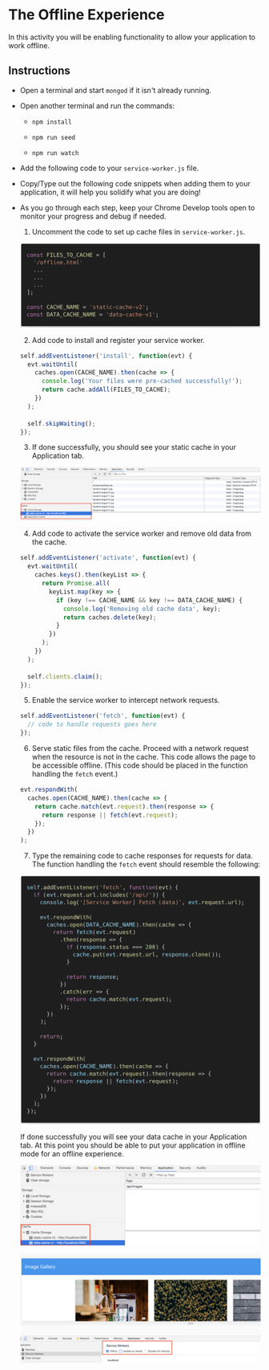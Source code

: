 # The Offline Experience

In this activity you will be enabling functionality to allow your application to work offline.

## Instructions

- Open a terminal and start `mongod` if it isn't already running.

- Open another terminal and run the commands:

  - `npm install`

  - `npm run seed`

  - `npm run watch`

- Add the following code to your `service-worker.js` file.

- Copy/Type out the following code snippets when adding them to your application, it will help you solidify what you are doing!

- As you go through each step, keep your Chrome Develop tools open to monitor your progress and debug if needed.

  1. Uncomment the code to set up cache files in `service-worker.js`.

  ![Files To Cache](Images/cache-code.png)

  2. Add code to install and register your service worker.

  ```js
  self.addEventListener('install', function(evt) {
    evt.waitUntil(
      caches.open(CACHE_NAME).then(cache => {
        console.log('Your files were pre-cached successfully!');
        return cache.addAll(FILES_TO_CACHE);
      })
    );

    self.skipWaiting();
  });
  ```

  3. If done successfully, you should see your static cache in your Application tab.

  ![Static Cache](Images/static-cache.png)

  4. Add code to activate the service worker and remove old data from the cache.

  ```js
  self.addEventListener('activate', function(evt) {
    evt.waitUntil(
      caches.keys().then(keyList => {
        return Promise.all(
          keyList.map(key => {
            if (key !== CACHE_NAME && key !== DATA_CACHE_NAME) {
              console.log('Removing old cache data', key);
              return caches.delete(key);
            }
          })
        );
      })
    );

    self.clients.claim();
  });
  ```

  5. Enable the service worker to intercept network requests.

  ```js
  self.addEventListener('fetch', function(evt) {
    // code to handle requests goes here
  });
  ```

  6. Serve static files from the cache. Proceed with a network request when the resource is not in the cache. This code allows the page to be accessible offline. (This code should be placed in the function handling the `fetch` event.)

  ```js
  evt.respondWith(
    caches.open(CACHE_NAME).then(cache => {
      return cache.match(evt.request).then(response => {
        return response || fetch(evt.request);
      });
    })
  );
  ```

  7. Type the remaining code to cache responses for requests for data. The function handling the `fetch` event should resemble the following:

  ![Fetch](Images/fetch-code.png)

  If done successfully you will see your data cache in your Application tab. At this point you should be able to put your application in offline mode for an offline experience.

  ![Data Cache](Images/data-cache.png)

  ![Offline](Images/offline.png)
